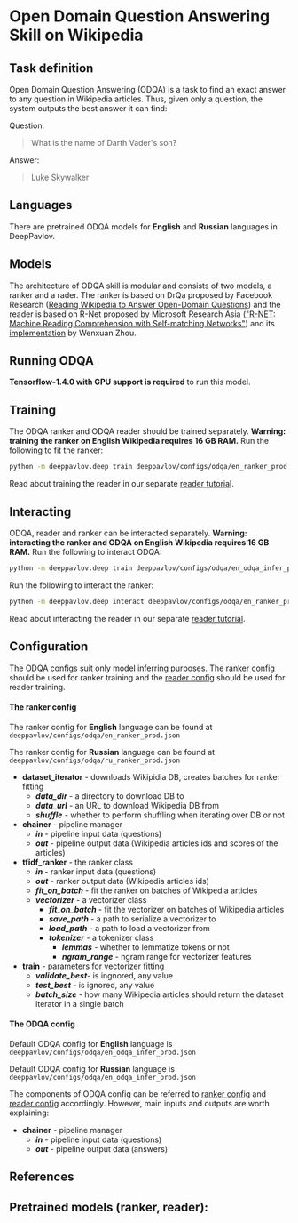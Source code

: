 # Open Domain Question Answering Skill on Wikipedia

## Task definition

Open Domain Question Answering (ODQA) is a task to find an exact answer to any question in
Wikipedia articles. Thus, given only a question, the system outputs the best answer it can find:

Question:
> What is the name of Darth Vader's son?

Answer:
> Luke Skywalker

## Languages

There are pretrained ODQA models for **English** and **Russian** languages in DeepPavlov.

## Models

The architecture of ODQA skill is modular and consists of two models, a ranker and a rader. The ranker is based on
DrQa proposed by Facebook Research ([Reading Wikipedia to Answer Open-Domain Questions](https://arxiv.org/abs/1704.00051))
and the reader is based on R-Net proposed by Microsoft Research Asia (["R-NET: Machine Reading Comprehension with Self-matching Networks"](https://www.microsoft.com/en-us/research/publication/mrc/))
and its [implementation](https://github.com/HKUST-KnowComp/R-Net) by Wenxuan Zhou.

## Running ODQA

**Tensorflow-1.4.0 with GPU support is required** to run this model.

## Training

The ODQA ranker and ODQA reader should be trained separately.
**Warning: training the ranker on English Wikipedia requires 16 GB RAM.** Run the following to fit the ranker:
```bash
python -m deeppavlov.deep train deeppavlov/configs/odqa/en_ranker_prod.json
```
Read about training the reader in our separate [reader tutorial](https://github.com/deepmipt/DeepPavlov/tree/master/deeppavlov/models/squad).

## Interacting

ODQA, reader and ranker can be interacted separately. **Warning: interacting the ranker and ODQA on English Wikipedia requires 16 GB RAM.**
Run the following to interact ODQA:
```bash
python -m deeppavlov.deep train deeppavlov/configs/odqa/en_odqa_infer_prod.json
```
Run the following to interact the ranker:
```bash
python -m deeppavlov.deep interact deeppavlov/configs/odqa/en_ranker_prod.json
```
Read about interacting the reader in our separate [reader tutorial](https://github.com/deepmipt/DeepPavlov/tree/master/deeppavlov/models/squad).

## Configuration

The ODQA configs suit only model inferring purposes. The [ranker config](#the-ranker-config) should be used for ranker training
and the [reader config](https://github.com/deepmipt/DeepPavlov/tree/master/deeppavlov/models/squad#config-components) should be used for reader training.

#### The ranker config

The ranker config for **English** language can be found at `deeppavlov/configs/odqa/en_ranker_prod.json`

The ranker config for **Russian** language can be found at `deeppavlov/configs/odqa/ru_ranker_prod.json`

* **dataset_iterator** - downloads Wikipidia DB, creates batches for ranker fitting
    * **_data_dir_** - a directory to download DB to
    * **_data_url_** - an URL to download Wikipedia DB from
    * **_shuffle_** - whether to perform shuffling when iterating over DB or not
* **chainer** - pipeline manager
    * **_in_** - pipeline input data (questions)
    * **_out_** - pipeline output data (Wikipedia articles ids and scores of the articles)
* **tfidf_ranker** - the ranker class
    * **_in_** - ranker input data (questions)
    * **_out_** - ranker output data (Wikipedia articles ids)
    * **_fit_on_batch_** - fit the ranker on batches of Wikipedia articles
    * **_vectorizer_** - a vectorizer class
        * **_fit_on_batch_** - fit the vectorizer on batches of Wikipedia articles
        * **_save_path_** - a path to serialize a vectorizer to
        * **_load_path_** - a path to load a vectorizer from
        * **_tokenizer_** - a tokenizer class
            * **_lemmas_** - whether to lemmatize tokens or not
            * **_ngram_range_** - ngram range for vectorizer features
* **train** - parameters for vectorizer fitting
    * **_validate_best_**- is ingnored, any value
    * **_test_best_** - is ignored, any value
    * **_batch_size_** - how many Wikipedia articles should return the dataset iterator in a single batch

#### The ODQA config

Default ODQA config for **English** language is `deeppavlov/configs/odqa/en_odqa_infer_prod.json`

Default ODQA config for **Russian** language is `deeppavlov/configs/odqa/en_odqa_infer_prod.json`

The components of ODQA config can be referred to [ranker config](#the-ranker-config)
and [reader config](https://github.com/deepmipt/DeepPavlov/tree/master/deeppavlov/models/squad#config-components) accordingly.
However, main inputs and outputs are worth explaining:

* **chainer** - pipeline manager
    * **_in_** - pipeline input data (questions)
    * **_out_** - pipeline output data (answers)


## References



## Pretrained models (ranker, reader):

